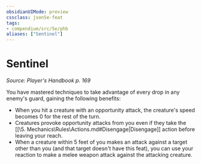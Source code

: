 ```yaml
---
obsidianUIMode: preview
cssclass: json5e-feat
tags:
- compendium/src/5e/phb
aliases: ["Sentinel"]
---
```

# Sentinel
*Source: Player's Handbook p. 169*  

You have mastered techniques to take advantage of every drop in any enemy's guard, gaining the following benefits:

- When you hit a creature with an opportunity attack, the creature's speed becomes 0 for the rest of the turn.  
- Creatures provoke opportunity attacks from you even if they take the [[\5. Mechanics\Rules\Actions.md#Disengage|Disengage]] action before leaving your reach.  
- When a creature within 5 feet of you makes an attack against a target other than you (and that target doesn't have this feat), you can use your reaction to make a melee weapon attack against the attacking creature.